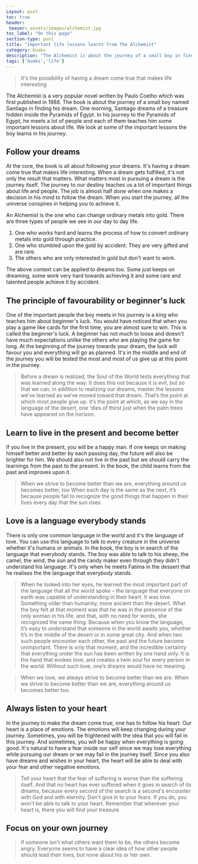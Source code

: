 ```yaml
---
Layout: post
toc: true
header:
 teaser: assets/images/alchemist.jpg
toc_label: "On this page"
section-type: post
title: "Important life lessons learnt from The Alchemist"
category: books
description: "The Alchemist is about the journey of a small boy in finding his dream/treasure. In his journey to find the treasure, he meets with a lot of people and each of them teaches him some important life lessons"
tags: ['books','life']
---
```

> It's the possibility of having a dream come true that makes life interesting

The Alchemist is a very popular novel written by Paulo Coelho which was first published in 1988. The book is about the journey of a small boy named Santiago in finding his dream. One morning, Santiago dreams of a treasure hidden inside the Pyramids of Egypt. In his journey to the Pyramids of Egypt, he meets a lot of people and each of them teaches him some important lessons about life. We look at some of the important lessons the boy learns in his journey.

## Follow your dreams

At the core, the book is all about following your dreams. It's having a dream come true that makes life interesting. When a dream gets fulfilled, it's not only the result that matters. What matters most in pursuing a dream is the journey itself. The journey to our destiny teaches us a lot of important things about life and people.
The job is almost half done when one makes a decision in his mind to follow the dream. When you start the journey, all the universe conspires in helping you to achieve it.

An Alchemist is the one who can change ordinary metals into gold. There are three types of people we see in our day to day life.
1. One who works hard and learns the process of how to convert ordinary metals into gold through practice.
2. One who stumbled upon the gold by accident. They are very gifted and are rare.
3. The others who are only interested in gold but don't want to work.

The above context can be applied to dreams too. Some just keeps on dreaming, some work very hard towards achieving it and some rare and talented people achieve it by accident.

## The principle of favourability or beginner's luck

One of the important people the boy meets in his journey is a king who teaches him about beginner's luck. You would have noticed that when you play a game like cards for the first time, you are almost sure to win. This is called the beginner's luck. A beginner has not much to loose and doesn't have much expectations unlike the others who are playing the game for long.
At the beginning of the journey towards your dream, the luck will favour you and everything will go as planned. It's in the middle and end of the journey you will be tested the most and most of us give up at this point in the journey.

> Before a dream is realized, the Soul of the World tests everything that was learned along the way. It does this not because it is evil, but so that we can, in addition to realizing our dreams, master the lessons we’ve learned as we’ve moved toward that dream. That’s the point at which most people give up. It’s the point at which, as we say in the language of the desert, one 'dies of thirst just when the palm trees have appeared on the horizon.

## Learn to live in the present and become better

If you live in the present, you will be a happy man. If one keeps on making himself better and better by each passing day, the future will also be brighter for him. We should also not live in the past but we should carry the learnings from the past to the present. In the book, the child learns from the past and improves upon it.

> When we strive to become better than we are, everything around us becomes better, too
> When each day is the same as the next, it’s because people fail to recognize the good things that happen in their lives every day that the sun rises

## Love is a language everybody stands

There is only one common language in the world and it's the language of love. You can use this language to talk to every creature in the universe whether it's humans or animals. In the book, the boy is in search of the language that everybody stands. The boy was able to talk to his sheep, the camel, the wind, the sun and the candy maker even through they didn't understand his language. It's only when he meets Fatima in the dessert that
he realises the the language that everybody stands.

> When he looked into her eyes, he learned the most important part of the language that all the world spoke – the language that everyone on earth was capable of understanding in their heart. It was love. Something older than humanity, more ancient than the desert. What the boy felt at that moment was that he was in the presence of the only woman in his life, and that, with no need for words, she recognized the same thing. Because when you know the language, it’s easy to understand that someone in the world awaits you, whether it’s in the middle of the desert or in some great city. And when two such people encounter each other, the past and the future become unimportant. There is only that moment, and the incredible certainty that everything under the sun has been written by one hand only. It is the hand that evokes love, and creates a twin soul for every person in the world. Without such love, one’s dreams would have no meaning.

> When we love, we always strive to become better than we are. When we strive to become better than we are, everything around us becomes better too.

## Always listen to your heart

In the journey to make the dream come true, one has to follow his heart. Our heart is a place of emotions. The emotions will keep changing during your journey. Sometimes, you will be frightened with the idea that you will fail in this journey. And sometimes, you will be happy when everything is going good.
It's natural to have a fear inside our self since we may lose everything while pursuing our dream or we may fail in the journey itself. Since you also have dreams and wishes in your heart, the heart will be able to deal with your fear and other negative emotions.

> Tell your heart that the fear of suffering is worse than the suffering itself. And that no heart has ever suffered when it goes in search of its dreams, because every second of the search is a second's encounter with God and with eternity.
> Don't give in to your fears. If you do, you won't be able to talk to your heart.
> Remember that wherever your heart is, there you will find your treasure

## Focus on your own journey

> If someone isn't what others want them to be, the others become angry. Everyone seems to have a clear idea of how other people should lead their lives, but none about his or her own.


